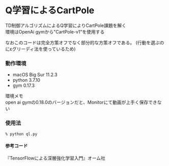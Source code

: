 # Q学習によるCartPole

TD制御アルゴリズムによるQ学習によりCartPole課題を解く  
環境はOpenAi gymから"CartPole-v1"を使用する

なおこのコードは完全方策オフでなく部分的な方策オフである。
(行動を選ぶのにεグリーディ法を使っているため)

### 動作環境
- macOS Big Sur 11.2.3
- python 3.7.10
- gym 0.17.3

環境メモ  
open ai gymの0.18.0のバージョンだと、Monitorにて動画が上手く保存できない

### 使用法
```zsh:
% python ql.py
```

#### 参考コード
『TensorFlowによる深層強化学習入門』オーム社
